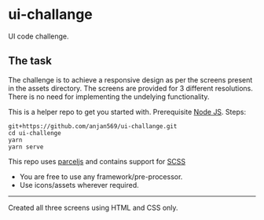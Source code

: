 # ui-challange
UI code challenge.

## The task
The challenge is to achieve a responsive design as per the screens present in the assets directory. The screens are provided for 3 different resolutions. There is no need for implementing the undelying functionality.

This is a helper repo to get you started with.
Prerequisite
[Node JS](https://nodejs.org/en/). 
Steps:
```
git+https://github.com/anjan569/ui-challange.git
cd ui-challenge
yarn
yarn serve
```
This repo uses [parceljs](https://parceljs.org/) and contains support for [SCSS](https://sass-lang.com/)
- You are free to use any framework/pre-processor.
- Use icons/assets wherever required.

--------------------------------------------------------------------------------------

Created all three screens using HTML and CSS only.
